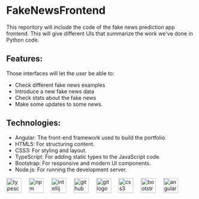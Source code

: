 # FakeNewsFrontend

This reporitory will include the code of the fake news prediction app frontend. This will give different UIs that summarize the work we've done in Python code.

## Features:

Those interfaces will let the user be able to:
- Check different fake news examples
- Introduce a new fake news data
- Check stats about the fake news
- Make some updates to some news.

## Technologies:

- Angular: The front-end framework used to build the portfolio.
- HTML5: For structuring content.
- CSS3: For styling and layout.
- TypeScript: For adding static types to the JavaScript code.
- Bootstrap: For responsive and modern UI components.
- Node.js: For running the development server.

<div align="left">
  <img src="https://cdn.simpleicons.org/typescript/3178C6" height="40" alt="typescript logo"  />
  <img width="12" />
  <img src="https://cdn.simpleicons.org/npm/CB3837" height="40" alt="npm logo"  />
  <img width="12" />
  <img src="https://cdn.simpleicons.org/intellijidea/000000" height="40" alt="intellij logo"  />
  <img width="12" />
  <img src="https://cdn.simpleicons.org/github/181717" height="40" alt="github logo"  />
  <img width="12" />
  <img src="https://cdn.simpleicons.org/git/F05032" height="40" alt="git logo"  />
  <img width="12" />
  <img src="https://cdn.simpleicons.org/css3/1572B6" height="40" alt="css3 logo"  />
  <img width="12" />
  <img src="https://skillicons.dev/icons?i=bootstrap" height="40" alt="bootstrap logo"  />
  <img width="12" />
  <img src="https://cdn.simpleicons.org/angular/DD0031" height="40" alt="angularjs logo"  />
  <img width="12" />
</div>

